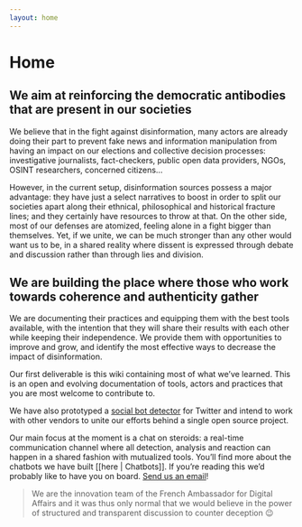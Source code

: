 ```yaml
---
layout: home
---
```


# Home

## We aim at reinforcing the democratic antibodies that are present in our societies

We believe that in the fight against disinformation, many actors are already doing their part to prevent fake news and information manipulation from having an impact on our elections and collective decision processes: investigative journalists, fact-checkers, public open data providers, NGOs, OSINT researchers, concerned citizens…

However, in the current setup, disinformation sources possess a major advantage: they have just a select narratives to boost in order to split our societies apart along their ethnical, philosophical and historical fracture lines; and they certainly have resources to throw at that. On the other side, most of our defenses are atomized, feeling alone in a fight bigger than themselves. Yet, if we unite, we can be much stronger than any other would want us to be, in a shared reality where dissent is expressed through debate and discussion rather than through lies and division.

## We are building the place where those who work towards coherence and authenticity gather

We are documenting their practices and equipping them with the best tools available, with the intention that they will share their results with each other while keeping their independence. We provide them with opportunities to improve and grow, and identify the most effective ways to decrease the impact of disinformation.

Our first deliverable is this wiki containing most of what we’ve learned. This is an open and evolving documentation of tools, actors and practices that you are most welcome to contribute to.

We have also prototyped a [social bot detector](https://sismo.quaidorsay.fr) for Twitter and intend to work with other vendors to unite our efforts behind a single open source project.

Our main focus at the moment is a chat on steroids: a real-time communication channel where all detection, analysis and reaction can happen in a shared fashion with mutualized tools. You’ll find more about the chatbots we have built [[here | Chatbots]]. If you’re reading this we’d probably like to have you on board. [Send us an email](mailto:matti.schneider@diplomatie.gouv.fr)!

> We are the innovation team of the French Ambassador for Digital Affairs and it was thus only normal that we would believe in the power of structured and transparent discussion to counter deception 😉
